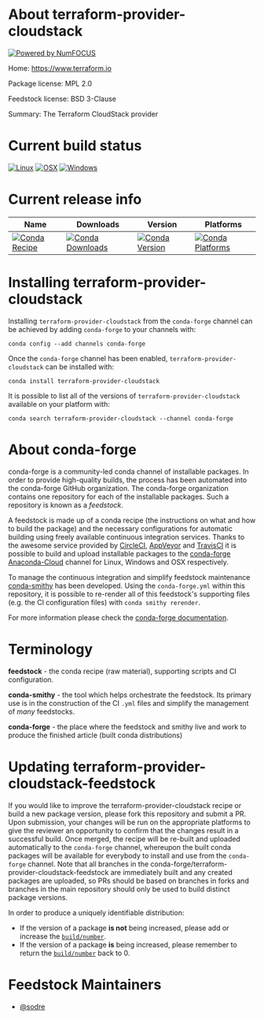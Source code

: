 About terraform-provider-cloudstack
===================================

[![Powered by NumFOCUS](https://img.shields.io/badge/powered%20by-NumFOCUS-orange.svg?style=flat&colorA=E1523D&colorB=007D8A)](http://numfocus.org)

Home: https://www.terraform.io

Package license: MPL 2.0

Feedstock license: BSD 3-Clause

Summary: The Terraform CloudStack provider



Current build status
====================

[![Linux](https://img.shields.io/circleci/project/github/conda-forge/terraform-provider-cloudstack-feedstock/master.svg?label=Linux)](https://circleci.com/gh/conda-forge/terraform-provider-cloudstack-feedstock)
[![OSX](https://img.shields.io/travis/conda-forge/terraform-provider-cloudstack-feedstock/master.svg?label=macOS)](https://travis-ci.org/conda-forge/terraform-provider-cloudstack-feedstock)
[![Windows](https://img.shields.io/appveyor/ci/conda-forge/terraform-provider-cloudstack-feedstock/master.svg?label=Windows)](https://ci.appveyor.com/project/conda-forge/terraform-provider-cloudstack-feedstock/branch/master)

Current release info
====================

| Name | Downloads | Version | Platforms |
| --- | --- | --- | --- |
| [![Conda Recipe](https://img.shields.io/badge/recipe-terraform--provider--cloudstack-green.svg)](https://anaconda.org/conda-forge/terraform-provider-cloudstack) | [![Conda Downloads](https://img.shields.io/conda/dn/conda-forge/terraform-provider-cloudstack.svg)](https://anaconda.org/conda-forge/terraform-provider-cloudstack) | [![Conda Version](https://img.shields.io/conda/vn/conda-forge/terraform-provider-cloudstack.svg)](https://anaconda.org/conda-forge/terraform-provider-cloudstack) | [![Conda Platforms](https://img.shields.io/conda/pn/conda-forge/terraform-provider-cloudstack.svg)](https://anaconda.org/conda-forge/terraform-provider-cloudstack) |

Installing terraform-provider-cloudstack
========================================

Installing `terraform-provider-cloudstack` from the `conda-forge` channel can be achieved by adding `conda-forge` to your channels with:

```
conda config --add channels conda-forge
```

Once the `conda-forge` channel has been enabled, `terraform-provider-cloudstack` can be installed with:

```
conda install terraform-provider-cloudstack
```

It is possible to list all of the versions of `terraform-provider-cloudstack` available on your platform with:

```
conda search terraform-provider-cloudstack --channel conda-forge
```


About conda-forge
=================

conda-forge is a community-led conda channel of installable packages.
In order to provide high-quality builds, the process has been automated into the
conda-forge GitHub organization. The conda-forge organization contains one repository
for each of the installable packages. Such a repository is known as a *feedstock*.

A feedstock is made up of a conda recipe (the instructions on what and how to build
the package) and the necessary configurations for automatic building using freely
available continuous integration services. Thanks to the awesome service provided by
[CircleCI](https://circleci.com/), [AppVeyor](https://www.appveyor.com/)
and [TravisCI](https://travis-ci.org/) it is possible to build and upload installable
packages to the [conda-forge](https://anaconda.org/conda-forge)
[Anaconda-Cloud](https://anaconda.org/) channel for Linux, Windows and OSX respectively.

To manage the continuous integration and simplify feedstock maintenance
[conda-smithy](https://github.com/conda-forge/conda-smithy) has been developed.
Using the ``conda-forge.yml`` within this repository, it is possible to re-render all of
this feedstock's supporting files (e.g. the CI configuration files) with ``conda smithy rerender``.

For more information please check the [conda-forge documentation](https://conda-forge.org/docs/).

Terminology
===========

**feedstock** - the conda recipe (raw material), supporting scripts and CI configuration.

**conda-smithy** - the tool which helps orchestrate the feedstock.
                   Its primary use is in the construction of the CI ``.yml`` files
                   and simplify the management of *many* feedstocks.

**conda-forge** - the place where the feedstock and smithy live and work to
                  produce the finished article (built conda distributions)


Updating terraform-provider-cloudstack-feedstock
================================================

If you would like to improve the terraform-provider-cloudstack recipe or build a new
package version, please fork this repository and submit a PR. Upon submission,
your changes will be run on the appropriate platforms to give the reviewer an
opportunity to confirm that the changes result in a successful build. Once
merged, the recipe will be re-built and uploaded automatically to the
`conda-forge` channel, whereupon the built conda packages will be available for
everybody to install and use from the `conda-forge` channel.
Note that all branches in the conda-forge/terraform-provider-cloudstack-feedstock are
immediately built and any created packages are uploaded, so PRs should be based
on branches in forks and branches in the main repository should only be used to
build distinct package versions.

In order to produce a uniquely identifiable distribution:
 * If the version of a package **is not** being increased, please add or increase
   the [``build/number``](https://conda.io/docs/user-guide/tasks/build-packages/define-metadata.html#build-number-and-string).
 * If the version of a package **is** being increased, please remember to return
   the [``build/number``](https://conda.io/docs/user-guide/tasks/build-packages/define-metadata.html#build-number-and-string)
   back to 0.

Feedstock Maintainers
=====================

* [@sodre](https://github.com/sodre/)

